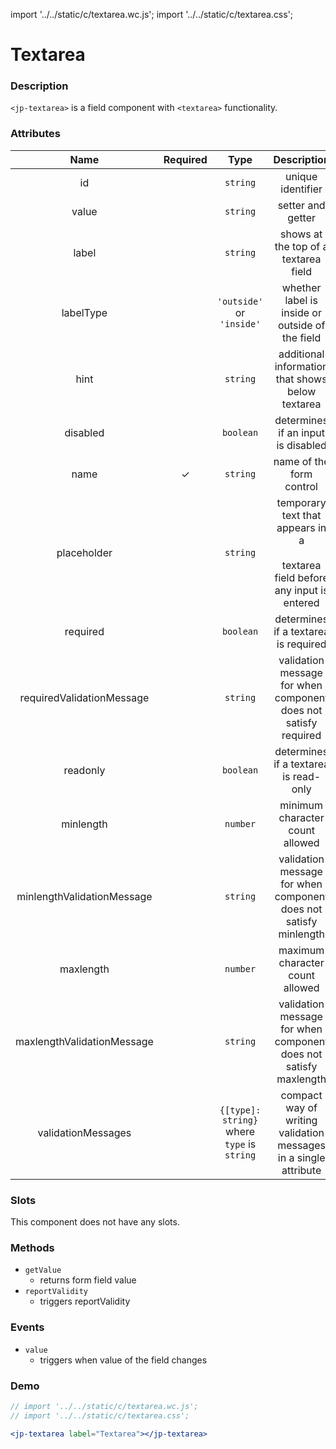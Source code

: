 import '../../static/c/textarea.wc.js';
import '../../static/c/textarea.css';

# Textarea

### Description

`<jp-textarea>` is a field component with `<textarea>` functionality.

### Attributes

|          **Name**          | **Required** |                  **Type**                   |                                    **Description**                                    |
| :------------------------: | :----------: | :-----------------------------------------: | :-----------------------------------------------------------------------------------: |
|             id             |              |                  `string`                   |                                   unique identifier                                   |
|           value            |              |                  `string`                   |                                   setter and getter                                   |
|           label            |              |                  `string`                   |                         shows at the top of a textarea field                          |
|         labelType          |              |          `'outside'` or `'inside'`          |                    whether label is inside or outside of the field                    |
|            hint            |              |                  `string`                   |                   additional information that shows below textarea                    |
|          disabled          |              |                  `boolean`                  |                          determines if an input is disabled                           |
|            name            |      ✓       |                  `string`                   |                               name of the form control                                |
|        placeholder         |              |                  `string`                   | temporary text that appears in a <br></br> textarea field before any input is entered |
|          required          |              |                  `boolean`                  |                         determines if a textarea is required                          |
| requiredValidationMessage  |              |                  `string`                   |            validation message for when component does not satisfy required            |
|          readonly          |              |                  `boolean`                  |                         determines if a textarea is read-only                         |
|         minlength          |              |                  `number`                   |                            minimum character count allowed                            |
| minlengthValidationMessage |              |                  `string`                   |           validation message for when component does not satisfy minlength            |
|         maxlength          |              |                  `number`                   |                            maximum character count allowed                            |
| maxlengthValidationMessage |              |                  `string`                   |           validation message for when component does not satisfy maxlength            |
|     validationMessages     |              | `{[type]: string}` where `type` is `string` |           compact way of writing validation messages in a single attribute            |

### Slots

This component does not have any slots.

### Methods

- `getValue`
  - returns form field value
- `reportValidity`
  - triggers reportValidity

### Events

- `value`
  - triggers when value of the field changes

### Demo

```jsx live
// import '../../static/c/textarea.wc.js';
// import '../../static/c/textarea.css';

<jp-textarea label="Textarea"></jp-textarea>
```
